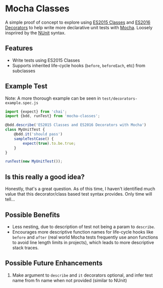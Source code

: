 # Mocha Classes

A simple proof of concept to explore using [ES2015 Classes](http://www.2ality.com/2015/02/es6-classes-final.html) and [ES2016 Decorators](https://github.com/wycats/javascript-decorators) to help write more declarative unit tests with [Mocha](https://mochajs.org/). Loosely insprired by the [NUnit](http://www.nunit.org/index.php?p=home) syntax.

## Features
- Write tests using ES2015 Classes
- Supports inherited life-cycle hooks (`before`, `beforeEach`, etc) from subclasses

## Example Test

Note: A more thorough example can be seen in `test/decorators-example.spec.js`

```javascript
import {expect} from 'chai';
import {bdd, runTest} from 'mocha-classes';

@bdd.describe('ES2015 Classes and ES2016 Decorators with Mocha')
class MyUnitTest {
    @bdd.it('should pass')
    sampleTestCase() {
        expect(true).to.be.true;
    }
}

runTest(new MyUnitTest());
```

## Is this really a good idea?

Honestly, that's a great question. As of this time, I haven't identified much value that this decorator/class based test syntax provides. Only time will tell...


## Possible Benefits

- Less nesting, due to description of test not being a param to `describe`.
- Encourages more descriptive function names for life-cycle hooks like `before` and `after`  (real world Mocha tests frequently use anon functions to avoid line length limits in projects), which leads to more descriptive stack traces.

## Possible Future Enhancements

1. Make argument to `describe` and `it` decorators optional, and infer test name from fn name when not provided (similar to NUnit)
